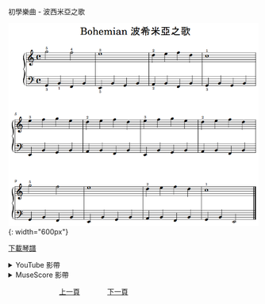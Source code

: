 ﻿---
keywords: 初學樂曲 - 波西米亞之歌
---
初學樂曲 - 波西米亞之歌

![波西米亞之歌](/assets/Piano/B-Bohemian.png){: width="600px"}

<a href="/assets/Piano/B-Bohemian.pdf" target="_blank">下載琴譜</a>

<details>
  <summary>YouTube 影帶</summary>
<ol>
<iframe width="560" height="315" src="https://www.youtube.com/embed/HRNaHHReGmA" title="波西米亞之歌" frameborder="0" allow="accelerometer; autoplay; clipboard-write; encrypted-media; gyroscope; picture-in-picture; web-share" allowfullscreen></iframe>
</ol>
</details>

<details>
  <summary>MuseScore 影帶</summary>
<ol>
<a href="https://musescore.com/user/65457238/scores/11041891?share=copy_link" target="_blank">Open to Play</a>
</ol>
</details>


&nbsp;&nbsp;&nbsp;&nbsp;&nbsp;&nbsp;&nbsp;&nbsp;&nbsp;&nbsp;&nbsp;&nbsp;
&nbsp;&nbsp;&nbsp;&nbsp;&nbsp;&nbsp;&nbsp;&nbsp;&nbsp;&nbsp;&nbsp;&nbsp;
[上一頁](B-HappyBirthday)
&nbsp;&nbsp;&nbsp;&nbsp;&nbsp;&nbsp;&nbsp;&nbsp;&nbsp;&nbsp;&nbsp;&nbsp;
[下一頁](B-Moon)









